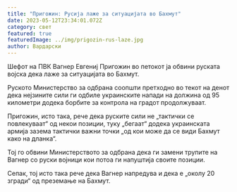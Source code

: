 ```yaml
---
title: "Пригожин: Русија лаже за ситуацијата во Бахмут"
date: 2023-05-12T23:34:01.072Z
category: свет
featured: true
featuredImage: ../img/prigozin-rus-laze.jpg
author: Вардарски
---
```

Шефот на ПВК Вагнер Евгениј Пригожин во петокот ја обвини руската војска дека лаже за ситуацијата во Бахмут.

Руското Министерство за одбрана соопшти претходно во текот на денот дека нејзините сили ги одбиле украинските напади на должина од 95 километри додека борбите за контрола на градот продолжуваат.

Пригожин, исто така, рече дека руските сили не „тактички се повлекуваат“ од некои позиции, туку „бегаат“ додека украинската армија зазема тактички важни точки „од кои може да се види Бахмут како на дланка“.

Тој го обвини Министерството за одбрана дека ги замени трупите на Вагнер со руски војници кои потоа ги напуштија своите позиции.

Сепак, тој исто така рече дека Вагнер напредува и дека е „околу 20 згради“ од преземање на Бахмут.